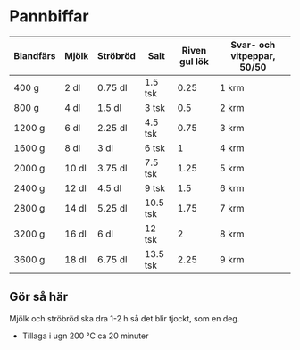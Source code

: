 # Pannbiffar

| Blandfärs | Mjölk | Ströbröd | Salt     | Riven gul lök | Svar- och vitpeppar, 50/50 |
|-----------|-------|----------|----------|---------------|----------------------------|
| 400 g     | 2 dl  | 0.75 dl  | 1.5 tsk  | 0.25          | 1 krm                      |
| 800 g     | 4 dl  | 1.5 dl   | 3 tsk    | 0.5           | 2 krm                      |
| 1200 g    | 6 dl  | 2.25 dl  | 4.5 tsk  | 0.75          | 3 krm                      |
| 1600 g    | 8 dl  | 3 dl     | 6 tsk    | 1             | 4 krm                      |
| 2000 g    | 10 dl | 3.75 dl  | 7.5 tsk  | 1.25          | 5 krm                      |
| 2400 g    | 12 dl | 4.5 dl   | 9 tsk    | 1.5           | 6 krm                      |
| 2800 g    | 14 dl | 5.25 dl  | 10.5 tsk | 1.75          | 7 krm                      |
| 3200 g    | 16 dl | 6 dl     | 12 tsk   | 2             | 8 krm                      |
| 3600 g    | 18 dl | 6.75 dl  | 13.5 tsk | 2.25          | 9 krm                      |

## Gör så här
Mjölk och ströbröd ska dra 1-2 h så det blir tjockt, som en deg.

* Tillaga i ugn 200 °C ca 20 minuter

